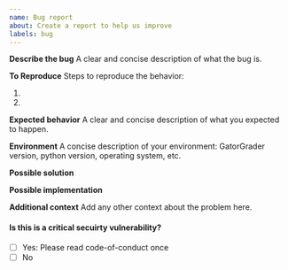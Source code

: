 ```yaml
---
name: Bug report
about: Create a report to help us improve
labels: bug
---
```


**Describe the bug**
A clear and concise description of what the bug is.

**To Reproduce**
Steps to reproduce the behavior:
1. <!-- Replace this text --!>
2. <!-- Replace this text --!>

**Expected behavior**
A clear and concise description of what you expected to happen.

**Environment**
A concise description of your environment: GatorGrader version,
python version, operating system, etc.

**Possible solution**

**Possible implementation**

**Additional context**
Add any other context about the problem here.

#### Is this is a critical secuirty vulnerability?
- [ ] Yes: Please read code-of-conduct once
- [ ] No